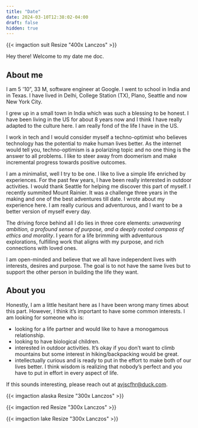 ```yaml
---
title: "Date"
date: 2024-03-10T12:38:02-04:00
draft: false
hidden: true
---
```


{{< imgaction suit Resize "400x Lanczos" >}}

Hey there! Welcome to my date me doc.

## About me

I am 5 '10”, 33 M, software engineer at Google. I went to school in India and in Texas. I have lived in Delhi, College Station (TX), Plano, Seattle and now New York City.


I grew up in a small town in India which was such a blessing to be honest. I have been living in the US for about 8 years now and I think I have really adapted to the culture here. I am really fond of the life I have in the US.


I work in tech and I would consider myself a techno-optimist who believes technology has the potential to make human lives better. As the internet would tell you, techno-optimism is a polarizing topic and no one thing is the answer to all problems. I like to steer away from doomerism and make incremental progress towards positive outcomes.


I am a minimalist, well I try to be one. I like to live a simple life enriched by experiences. For the past few years, I have been really interested in outdoor activities. I would thank Seattle for helping me discover this part of myself. I recently summited Mount Rainier. It was a challenge three years in the making and one of the best adventures till date. I wrote about my experience here. I am really curious and adventurous, and I want to be a better version of myself every day.


The driving force behind all I do lies in three core elements: *unwavering ambition, a profound sense of purpose, and a deeply rooted compass of ethics and morality*. I yearn for a life brimming with adventurous explorations, fulfilling work that aligns with my purpose, and rich connections with loved ones.

I am open-minded and believe that we all have independent lives with interests, desires and purpose. The goal is to not have the same lives but to support the other person in building the life they want.



## About you


Honestly, I am a little hesitant here as I have been wrong many times about this part. However, I think it’s important to have some common interests. I am looking for someone who is:

* looking for a life partner and would like to have a monogamous relationship.
* looking to have biological children.
* interested in outdoor activities. It’s okay if you don’t want to climb mountains but some interest in hiking/backpacking would be great.
* intellectually curious and is ready to put in the effort to make both of our lives better. I think wisdom is realizing that nobody’s perfect and you have to put in effort in every aspect of life.

If this sounds interesting, please reach out at avjscfhr@duck.com.


{{< imgaction alaska Resize "300x Lanczos" >}}

{{< imgaction red Resize "300x Lanczos" >}}

{{< imgaction lake Resize "300x Lanczos" >}}